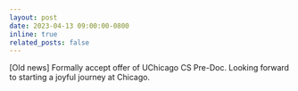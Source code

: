 ```yaml
---
layout: post
date: 2023-04-13 09:00:00-0800
inline: true
related_posts: false
---
```


[Old news] Formally accept offer of UChicago CS Pre-Doc. Looking forward to starting a joyful journey at Chicago.
